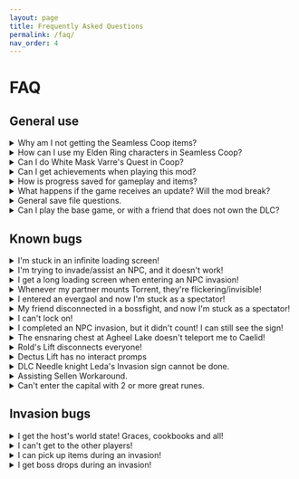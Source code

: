 ```yaml
---
layout: page
title: Frequently Asked Questions
permalink: /faq/
nav_order: 4
---
```

# FAQ

## General use
<details markdown="block">
<summary>Why am I not getting the Seamless Coop items?</summary>

>You need to rest at a grace to obtain the Seamless Coop items.    
> If you didn't get them - please try verifying your game files through Steam and trying again:  
> Right click Elden Ring in Steam => Properties => Installed Files => Verify integrity of game files
</details>

<details markdown="block">
<summary>How can I use my Elden Ring characters in Seamless Coop?</summary>

<details markdown="block">
<summary>I'm using Windows</summary>
<a id="how-can-i-use-my-elden-ring-characters-in-seamless-coop?-windows"></a>
1. Open File Explorer.  
2. Click the address line, and enter: `%appdata%/EldenRing/`  
3. Enter the folder that corresponds to your SteamID. It will have a lot of numbers.  
4. Copy `ER0000.sl2`, and paste it.  
5. Rename the pasted file `ER0000.co2`  
6. Your vanilla characters will now show in Seamless Coop!
</details>

<details markdown="block">
<summary>I'm using Linux</summary>
<a id="how-can-i-use-my-elden-ring-characters-in-seamless-coop?-linux"></a>
1. Start Seamless Coop and get to the main menu.
2. Exit the game.
3. Go to `~/.local/share/Steam/steamapps/compatdata/1245620/pfx/drive_c/`  
4. Copy `ER0000.sl2`  
5. Enter the following command: `cd ~/.local/share/Steam/steamapps/compatdata find | grep ER0000.co2`  
6. Go to the found directory.  
7. `rm ER0000.co2`  
8. Paste the file from step 4.  
9. `mv ER0000.sl2 ER0000.co2`
10. Your vanilla characters will now show in Seamless Coop!
</details>

</details>

<details markdown="block">
<summary>Can I do White Mask Varre's Quest in Coop?</summary>

><b><u>Invasion Signs</u> can currently only be completed if you have an open session and another friendly player with you</b>.  
>As of Elden Ring 1.06, an NPC was added to be able to complete this requirement. <b>His invasion sign is in the Writheblood Ruins</b>.
</details>

<details markdown="block">
<summary>Can I get achievements when playing this mod?</summary>

>Yes, you can.  
>List of items that *could* potentially not allow achievements to trigger:
>  - Potential that sometimes Steam will go down during a play session momentarily and prevent achievement unlocks. Missing achievements could be gained with `Steam Achievement Manager` which is a tool used to debug situations like this.
>  - A mismatch in events not triggering the achievement to unlock. This could happen during a play session, where a player's progress can cause skips of certain events to trigger, or an event flag not triggering properly. (Create a manual backup save if you play with another player who could have a different progress).
</details>

<details markdown="block">
<summary>How is progress saved for gameplay and items?</summary>

> **GAMEPLAY PROGRESS:**
> - Progress is saved based on Host progression. Wanderer's progression will not sync if Host has progressed less than the Wanderers.
>  - A player on NG+, can join a player on NG. This can also be vice-versa.
> - Any crafting or shop items to purchase from the Twin Maiden Husks in Roundtable Hold are dependent on the **__HOST__** of the world. If a Wanderer owns it in their world, it shouldn't be available in a Host's world if they haven't retrieved it yet when Wanderers join. 
 > - If the Host <u>**does not**</u> own the crafting kit, or cookbook items, then it will <u>**not**</u> be available. Everyone should retrieve these items on their own just in case the Host is changed during gameplay.
> - Quest progression can be erratic. Best to be solo when doing anything, but make sure to make a backup save before playing. Ending choices could have unknown effects during gameplay too.  
>  
> **ITEM PROGRESS:**
> - Item pick ups are based on instanced loot, meaning any random drops picked up are diferent for each player. 
> - Loot that is given on persistent enemy defeat (Bosses and Scarabs for example) is collected by everyone joining the host when within the area limits (when all players ar
e in Weeping Penninsula to get respective drops).
> - Items like Golden Seed or Sacred Tear must be picked up individually. Wanderer's cannot gain items again if they already received them in their world upon joining Host.
> - When it comes to bell bearing items, it is based on Host. Only Host should turn in items, restart session, and any who rejoin should see items in the shop. In the event of missing items for any bell bearings, consult [(Discord) Missing reward items from Quests/NPC/Bosses with dialogue](https://discord.com/channels/979042878091329587/1129602576996900864).
>  
> **‼️CAUTION‼️**  
> If you are going to attempt playing with others who have different progressions (e.g. different endings, different NPC states), **you should make a backup of your save before joining!.**  
> Event flags toggled in the session may persist, so it's very possible to have mismatched progression and may ruin characters involved. See possible work arounds in [(Discord) #troubleshooting](https://discord.com/channels/979042878091329587/1097343990480777266). Keep the same host when possible to reduce chances. This is a coop, not an MMO.
</details>

<details markdown="block">
<summary>What happens if the game receives an update? Will the mod break?</summary>

> Get the latest version of the mod, and launch it without using any other mods on top - at least at first. Beware that both Seamless Coop and other mods will take time to update and guarantee compatibility with the latest version.  
> Small changes (like changes to `regulation.bin`) will not break Seamless Coop. However, everyone has to be on the same game and mod version in order to connect to each other.
</details>

<details markdown="block">
<summary>General save file questions.</summary>

><b>Transfering a modded character to non-modded Elden Ring will result in a ban. Do at your own risk.</b>
>
>Save files are not touched by updating or reinstalling Seamless Coop, Elden Ring or verifying game files in steam.
>
>Seamless Coop save files are not synced to Steams could. <b>Make manuall backups regularly</b>.
>
>Elden Ring and Seamless Coop save files are tied to your <b>Steam ID</b>. To find your Steam ID, in the Steam desktop application, select your Steam username in the top right corner of the screen. Select ''Account details''. Your Steam ID can be found below your Steam username.  
>
>To use your Seamless Coop save on another PC you will need to manually transfer the save file to your other PC. You can do so through cloud services like Google Drive or through the use of a USB storage device.
>
>Please refer to [Windows Save file location](#how-can-i-use-my-elden-ring-characters-in-seamless-coop?-windows) or [Linux Save file location](#how-can-i-use-my-elden-ring-characters-in-seamless-coop?-linux), for your save file location and how to transfer a vanilla Elden Ring character to Seamless Coop.
</details>

<details markdown="block">
<summary>Can I play the base game, or with a friend that does not own the DLC?</summary>

> Yes, but you will only be able to play the base game together.  
> Attempts to enter the DLC despite that can result in destroyed characters and infinite loading screens.
</details>


## Known bugs

<details markdown="block">
<summary>I'm stuck in an infinite loading screen!</summary>

> Download Nordgaren's [Debug Tool](https://github.com/Nordgaren/Elden-Ring-Debug-Tool/releases/latest)  
> 1. Launch Seamless Coop
> 2. While in the loading screen, launch the Debug Tool as Administrator.
> 3. Check that on the bottom, it says: `Loaded: Yes`
> 4. Go to the Misc tab.
> 5. Enable flags: 105, 115.
> 6. Wait for the infinite loading screen to start again. This time, it should complete.
> 7. Go to the Grace tab.
> 8. Under Manage Graces, type Table of Lost Grace.
> 9. Press the Set button.
>10. If Enabeling 105 with the debug tool does not work try Verifying game files in steam. Should verify roughly 450 - 600+ files. See if enabling the flag works now.
>
> <b>Please Note:</b> If the infinite loading screen loop happened while you were being warped to the round table for the first time, you might need too unlock the Grace with the Debug tool.
>
>Too unlock the grace go to the Debug tool -> Grace tab -> under Manage Graces -> type Table of lost grace (in the text field) -> click set or the power button so it turns green.

</details>

<details markdown="block">
<summary>I'm trying to invade/assist an NPC, and it doesn't work!</summary>

> NPC invasions only work in a session with other people at the moment.  
> Moreover, specific encounters are currently non-functional:  
> * Needle Knight Leda  
> * Sorceress Sellen/Witch-Hunter Jerren  
> * Millicent  
> Refer to [bug workarounds](https://ersc-docs.github.io/workarounds) if you'd like to get them working, while solo.
</details>

<details markdown="block">
<summary>I get a long loading screen when entering an NPC invasion!</summary>

> Known bug, cause unknown - for now, just wait it out (around 30 seconds).
</details>

<details markdown="block">
<summary>Whenever my partner mounts Torrent, they're flickering/invisible!</summary>

> Visual bug.  
> Torrent tends to go to (0,0,0) in some areas. Reloading the areas (through warping to the local grace) should fix it.
</details>

<details markdown="block">
<summary>I entered an evergaol and now I'm stuck as a spectator!</summary>

> Known bug, for now - don't die in evergaols.  
> Evergaol completion makes your camera stay on the original player. Cause hasn't been narrowed down yet.
</details>

<details markdown="block">
<summary>My friend disconnected in a bossfight, and now I'm stuck as a spectator!</summary>

> Known bug, for now - either win the bossfight or Alt+F4 if that happens.
</details>

<details markdown="block">
<summary>I can't lock on!</summary>

> Reloading the character should fix it.  
> This is due to Torrent sharing the same lock-on list as the player - and when it's despawned, it sometimes messes the entity entry list.
</details>

<details markdown="block">
<summary>I completed an NPC invasion, but it didn't count! I can still see the sign!</summary>

> Known bug, NPC invasions currently only work when in session with other players. Play Seamless **Coop** together.
</details>

<details markdown="block">
<summary>The ensnaring chest at Agheel Lake doesn't teleport me to Caelid!</summary>

> Known bug, for now - doesn't work.
</details>

<details markdown="block">
<summary>Rold's Lift disconnects everyone!</summary>

> Known bug, for now - don't do it, or reconnect after doing it.  
> Happens due to the area movement script having a disconnect event, which will have to be disabled.
</details>

<details markdown="block">
<summary>Dectus Lift has no interact promps</summary>

> Known bug, do it solo and reconnect after doing it.  
</details>

<details markdown="block">
<summary>DLC Needle knight Leda's Invasion sign cannot be done.</summary>

> Known bug, due to unique invasion completion state.  
> For now, cannot be done in Seamless Coop.
>
> If you can't wait for a fix.
> 
> <b><u>Make backups of your save files before attempting</u></b>
>
><b><u>DO AT YOUR OWN RISK</u></b>
>
><b><u>NOTE:</u></b> You can <a id="raw-url" href="https://github.com/ersc-docs/ersc-docs.github.io/tree/main/assets/txt/steam_appid.txt">click here to take you to the steam_appid.txt download.</a>.
> Then put the `steam_appid.txt` file into your game folder and launch the game from `eldenring.exe` to start vanilla in offline mode. 
>
>
>1. go to appdata > roaming > elden ring
>2. There will be 2 sets of files in these folders, one set named .co2 and one .sl2 (co2 is seamless coop and sl2 is vanilla)
>3. Cut, not copy, the vanilla .sl2 files somewhere else, like a documents folder
>4. Rename the .co2 files to .sl2, this will convert them into vanilla characters
>5. <b><u>Launch the vanilla game in offline mode (read NOTE above)</u></b>, and complete the battle.
>6. Once the battle is over, close the game, change the converted file type back into .co2, and put the vanilla saves back in
>7. Continue seamless coop normally
>
>
> You could alternatively use the [Debug Tool](https://github.com/Nordgaren/Elden-Ring-Debug-Tool/releases) and warp yourself to `Divine Gate Front Staircase`. 
>
> But as always when doing things like this. Make a backup before hand.
</details>

<details markdown="block">
<summary>Assisting Sellen Workaround.</summary>

> Known bug, due to unique invasion location.  
> For now, cannot be done in Seamless Coop.
>
> Temporary warkaround provided by NeoDim + friends.
>
> <b>Make a manual backup before attempting since it involved alt+F4ing out.</b>
>
>
> 1. Assisting Sellen after killing Rennala, Queen of the Full Moon, with these steps:
> 2. Use the gold summon sign with a full party of 3 players. You should see a Site of Grace and won't be able to fight after joining Sellen.
> 3. Use Mimic Tear Ashes to kill Witch-Hunter Jerren. Sellen must survive.
> 4. Everyone, except the host, disconnects using the Finger Severer.
> 5. The host quits using ALT+F4.
> 6. Upon loading back, you should still be a gold summon, but Sellen will be standing in the center of the room. You should be able to walk out of the arena now.
> 7. Fast travel back to the Raya Lucaria Grand Library Site of Grace. Now you won't be a gold summon and can talk to her.

</details>

<details markdown="block">
<summary>Can't enter the capital with 2 or more great runes.</summary>

> Known bug.
> Mist out and warp to the `Outer Wall Battleground` site of grace and sit at it and speak to Melina if available, afterwards you should be able to enter the capital.
</details>




## Invasion bugs

<details markdown="block">
<summary>I get the host's world state! Graces, cookbooks and all!</summary>

> Known bug. For now - use dedicated invasion characters for that purpose.
</details>

<details markdown="block">
<summary>I can't get to the other players!</summary>

> Known bug. Currently spawnpoints don't follow all the checks they do in vanilla.
</details>

<details markdown="block">
<summary>I can pick up items during an invasion!</summary>

> These are your own world items. Not a bug.
</details>

<details markdown="block">
<summary>I get boss drops during an invasion!</summary>

> Known bug. Cause unknown.
</details>
